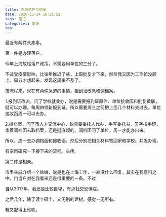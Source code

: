 ```yaml
---
title: 办理落户与相亲
date: 2020-11-14 16:21:52
tags: 笔记
categories: 笔记
top:
---
```


最近有两件头疼事。

第一件是办理落户。

今年上海放松落户政策，不需要用单位的三分了。

不过受疫情影响，比往年推迟了些，上周批复才下来，然后我又因为工作忙没顾上。周五才想起来，发现这周来不及了。

按流程来，现在有两件急迫的事情，报到证改派和调档案。
<!-- more -->

1.报到证改派，问了学校就业办，说是需要报到证原件、单位接收函和批复黄联，就可以办理。每周四领新报到证，所以需要周三之前把上面几个材料交过去。单位接收函周一可以去办。

2.掉档案，问了市人才交流中心，说需要委托人代办，手写委托书，签字按手印，拿着调档函去取档案，还是挺麻烦的。调档函问了单位，周一才能办出来。

所以，周一去办调档函和接收函。然后分别把相关材料寄回家和学校。并发办理。

有空再研究一下接下来的流程。头疼。

第二件是相亲。

市里亲戚介绍一个姑娘，说是也在上海工作，一直没什么回复，其实在我意料之中。门当户对在我看来还是很重要的一条。不过

自从2017年，我还是比较自卑，有点社交恐惧症。

之后几年，除了读个硕士，又无别的建树，感觉一无所有。

我又配得上谁呢。
